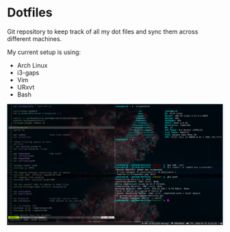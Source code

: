 # Dotfiles

Git repository to keep track of all my dot files and sync them across different machines.

My current setup is using:

- Arch Linux
- i3-gaps
- Vim
- URxvt
- Bash


![desktop](./i3-screenshot.png)
